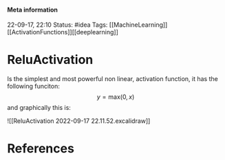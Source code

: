 #### Meta information
22-09-17, 22:10
Status: #idea
Tags: [[MachineLearning]] [[ActivationFunctions]][[deeplearning]]





# ReluActivation
Is the simplest and most powerful non linear, activation function, it has the following funciton:
$$ y = \text{max}(0,x) $$
and graphically this is:


![[ReluActivation 2022-09-17 22.11.52.excalidraw]]






# References
